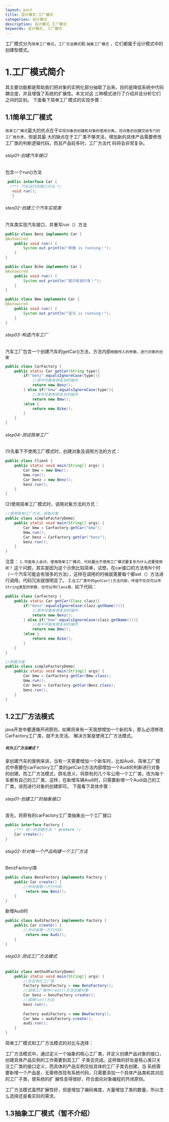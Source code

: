 ```yaml
---
layout: post
title: 设计模式-工厂模式
categories: 设计模式
description: 设计模式-工厂模式
keywords: 设计模式, 工厂模式
---
```

工厂模式分为`简单工厂模式`，`工厂方法模式`和 `抽象工厂模式` ，它们都属于设计模式中的创建型模式。 

# 1.工厂模式简介
其主要功能都是帮助我们把对象的实例化部分抽取了出来，目的是降低系统中代码耦合度，并且增强了系统的扩展性。本文对这
三种模式进行了介绍并且分析它们之间的区别。
下面看下简单工厂模式的实现步骤：
## 1.1简单工厂模式
`简单工厂模式`最大的优点在于`实现对象的创建和对象的使用分离`，`将对象的创建交给专门的工厂类负责`，但是其最
大的缺点在于工厂类不够灵活，增加新的具体产品需要修改工厂类的判断逻辑代码，而且产品较多时，工厂方法代
码将会非常复杂。
###### step01-创建汽车接口
包含一个run()方法
```java
 public interface Car {
  /*** 汽车运行的接口方法 */
   void run(); 
   }
```
###### steo02-创建三个汽车实现类
汽车类实现汽车接口，并重写run（）方法
```java
public class Benz implements Car {
@Autowired
    public void run() {
        System.out.println("奔驰 is running！");
    }
}
```
```java
public class Bike implements Car {
@Autowired
    public void run() {
        System.out.println("我只有自行车！");
    }
}
```
```java
public class Bmw implements Car {
@Autowired
    public void run() {
        System.out.println("宝马 is running！");
    }
}
```
###### step03-构造汽车工厂
汽车工厂包含一个创建汽车的getCar()方法，方法内部`根据传入的参数，进行对象的创建`
```java
public class CarFactory {
    public static Car getCar(String type){
        if("benz".equalsIgnoreCase(type)){
            //其中可能有很复杂的操作 
            return new Benz();
        } else if("bmw".equalsIgnoreCase(type)){
            //其中可能有很复杂的操作
            return new Bmw(); 
        }else {
            return new Bike(); 
        } 
    } 
}
```
###### step04-测试简单工厂
(1)先看下不使用工厂模式时，创建对象及调用方法的方式：

```java
public class Client {
    public static void main(String[] args) {
        Car bmw = new Bmw();
        bmw.run();
        Car benz = new Benz(); 
        benz.run();
    }
}
```
(2)使用简单工厂模式时，调用对象方法的方式：
```java
//使用简单工厂方法，获取对象
public class simpleFactoryDemo{
    public static void main(String[] args) {
        Car bmw = CarFactory.getCar("bmw"); 
        bmw.run();
        Car benz = CarFactory.getCar("benz");
        benz.run(); 
    } 
}
```
注意：
`1.可能有人会问，使用简单工厂模式，代码量比不使用工厂模式要复杂为什么还要使用呢？`
这个问题，其实是因为这个示例比较简单，试想，在car接口的方法有N个时（一个汽车可能会有很多的方法），这样在调用的时候就需要每个都set（）方法进行调用，代码冗余就很明显了。
2.`在工厂类中的getCar()方法内部，传值不仅仅可以传String类型的参数，也可以传Class类，`如下代码：

```java
public class CarFactory {
    public static Car getCar(Class clazz){
        if("benz".equalsIgnoreCase(clazz.getName())){
            //其中可能有很复杂的操作
            return new Benz();
        } else if("bmw".equalsIgnoreCase(clazz.getName())){
            //其中可能有很复杂的操作
            return new Bmw();
        }else {
            return new Bike();
        }
    }
}
```
```java
//参数为类
public class simpleFactoryDemo{
    public static void main(String[] args) {
        Car bmw = CarFactory.getCar(Bmw.class); 
        bmw.run();
        Car benz = CarFactory.getCar(Benz.class);
        benz.run(); 
    } 
}
```
## 1.2工厂方法模式
java开发中要遵循开闭原则，如果将来有一天我想增加一个新的车，那么必须修改CarFactory工厂类，就不太灵活。
解决方案是使用工厂方法模式。
##### `何为工厂方法模式？`
拿创建汽车的案例来讲，当有一天需要增加一个新车时，比如Audi，简单工厂模式中需要在carFactory工厂类的getCar()方法内部增加一个Audi的判断进行对象的创建。而工厂方法模式，顾名思义，将原有的几个车公用一个工厂类，改为每个车都有自己的工厂类，这样，在新增车辆Audi时，只需要新增一个Audi自己的工厂类，进而进行对象的创建即可。
下面看下具体步骤：
###### step01-创建工厂的抽象接口
首先，将原有的carFactory工厂类抽象出一个工厂接口
```java
public interface Factory {
    /*** 统一的创建方法 * @return */ 
    Car create(); 
}
```
###### step02-针对每一个产品构建一个工厂方法
BenzFactoryl类
```java
public class BenzFactory implements Factory {
    public Car create() {
        //中间省略一万行代码 
         return new Benz(); 
    } 
}
```
新增Audi时
```java
public class AudiFactory implements Factory {
    public Car create() {
        //中间省略一万行代码 
         return new Audi(); 
    } 
}
```
###### step03-测试工厂方法模式

```java
public class methodFactoryDemo{
    public static void main(String[] args) {
        //先实例化工厂类
        Factory benzFactory = new BenzFactory(); 
        //调用工厂类中creat()方法创建对象
        Car benz = benzFactory.create(); 
        //调用run()方法
        benz.run(); 
        
        Factory audiFactory = new BmwFactory(); 
        Car bmw = audiFactory.create(); 
        audi.run(); 
    } 
}
```
简单工厂模式和工厂方法模式的对比与选择：

工厂方法模式中，通过定义一个抽象的核心工厂类，并定义创建产品对象的接口，创建具体产品实例的工作需要到其工厂
子类去完成。这样做的好处是核心类只关注工厂类的接口定义，而具体的产品实例交给具体的工厂子类去创建。当
系统需要新增一个产品是，无需修改现有系统代码，只需要添加一个具体产品类和其对应的工厂子类，使系统的扩
展性变得很好，符合面向对象编程的开闭原则。

工厂方法模式虽然扩展性好，但是增加了编码难度，大量增加了类的数量，所以怎么选择还是看实际的需求。

## 1.3抽象工厂模式（暂不介绍）
